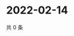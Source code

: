 # 2022-02-14

共 0 条

<!-- BEGIN WEIBO -->
<!-- 最后更新时间 Mon Feb 14 2022 13:13:39 GMT+0800 (China Standard Time) -->

<!-- END WEIBO -->
